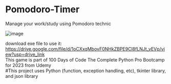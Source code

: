 # Pomodoro-Timer
Manage your work/study using Pomodoro technic

![image](https://github.com/ikhsanmasu/Pomodoro-Timer/assets/76894210/7d76b0ae-7e3a-4adf-8808-7370845dfad9)

download exe file to use it: https://drive.google.com/file/d/1oCXxqMbovF0NHkZBPE9Cl8fLNJt_vEVp/view?usp=drive_link <br />
This game is part of 100 Days of Code The Complete Python Pro Bootcamp for 2023 from Udemy <br />
#This project uses Python (function, exception handling, etc), tkinter library, and json library
